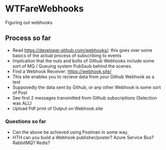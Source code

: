 # WTFareWebhooks
Figuring out webhooks

## Process so far
- Read https://developer.github.com/webhooks/: this goes over some basics of the actual process of subscribing to events
- Implication that the nuts and bolts of Github Webhooks include some sort of MQ / Queuing system PubSsub behind the scenes.
- Find a Webhook Receiver: https://webhook.site/
- This site enables you to recieve data from your Github Webhook as a test
- Supposedly the data sent by Github, or any other Webhook is some sort of Post
- See first 2 messages transmitted from Github subscriptions (Selection was ALL)
- Upload Pdf print of Output on Webhook.site


### Questions so far
- Can the above be achieved using Postman in some way.
- HTH can you build a Webhook publisher/poster? Azure Service Bus? RabbitMQ? Redis?
